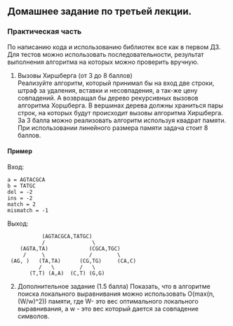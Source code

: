 ## Домашнее задание по третьей лекции.
### Практическая часть
По написанию кода и использованию библиотек все как в 
первом ДЗ. Для тестов можно использовать 
последовательности, результат выполнения алгоритма на 
которых можно проверить вручную.
1. Вызовы Хиршберга (от 3 до 8 баллов)  
Реализуйте алгоритм, который принимал бы на вход две 
строки, штраф за удаления, вставки и несовпадения, а 
так-же цену совпадений. А возвращал бы дерево 
рекурсивных вызовов алгоритма Хоршберга. В вершинах 
дерева должны храниться пары строк, на которых будут 
происходит вызовы алгоритма Хиршберга.  
За 3 балла можно реализовать алгоритм используя квадрат 
памяти. При использовании линейного размера 
памяти задача стоит 8 баллов.
#### Пример
Вход:
```
a = AGTACGCA
b = TATGC
del = -2
ins = -2
match = 2
mismatch = -1
``` 
Выход:
```
           (AGTACGCA,TATGC)
           /               \
    (AGTA,TA)             (CGCA,TGC)
     /     \              /        \
 (AG, )   (TA,TA)      (CG,TG)     (CA,C)
          /   \        /   \       
       (T,T) (A,A)  (C,T) (G,G) 
```

2. Дополнительное задание (1.5 балла)
Показать, что в алгоритме поиска локального выравнивания можно использовать O(max(n, (W/w)^2)) памяти, где W- это вес оптимального локального выравнивания, а w - это вес который дается за совпадение символов.

